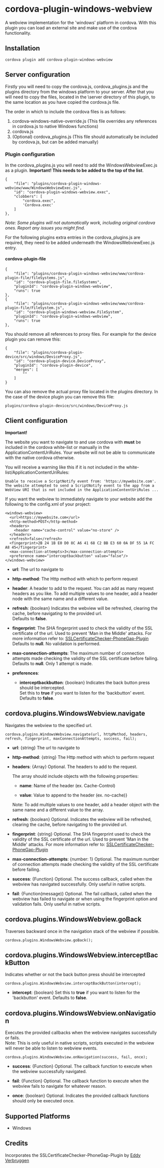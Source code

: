 # cordova-plugin-windows-webview
A webview implementation for the 'windows' platform in cordova. With this plugin you can load an external site and make
use of the cordova functionality.

## Installation

    cordova plugin add cordova-plugin-windows-webview

## Server configuration

Firstly you will need to copy the cordova.js, cordova_plugins.js and the plugins directory from the windows platform to your server.
After that you will need to copy the files, located in the \server directory of this plugin, to the same location as you have copied the cordova.js file.

The order in which to include the cordova files is as follows:

1. cordova-windows-native-override.js (This file overrides any references in cordova.js to native Windows functions)
2. cordova.js
3. (Optional) cordova_plugins.js (This file should automatically be included by cordova.js, but can be added manually)

### Plugin configuration

In the cordova_plugins.js you will need to add the WindowsWebviewExec.js as a plugin. **Important! This needs to be added to the top of the list**.

	{
		"file": "plugins/cordova-plugin-windows-webview/www/WindowsWebviewExec.js",
		"id": "cordova-plugin-windows-webview.exec",
		"clobbers": [
			"cordova.exec",
			'Cordova.exec'
		]
	},

_Note: Some plugins will not automatically work, including original cordova ones. Report any issues you might find._

For the following plugins extra entries in the cordova_plugins.js are required, they need to be added underneath the WindowsWebviewExec.js entry.

#### cordova-plugin-file

	{
		"file": "plugins/cordova-plugin-windows-webview/www/cordova-plugin-file/fileSystems.js",
		"id": "cordova-plugin-file.fileSystems",
		"pluginId": "cordova-plugin-windows-webview",
		"runs": true
	},
	{
		"file": "plugins/cordova-plugin-windows-webview/www/cordova-plugin-file/FileSystem.js",
		"id": "cordova-plugin-windows-webview.FileSystem",
		"pluginId": "cordova-plugin-windows-webview",
		"runs": true
	},

You should remove all references to proxy files. For example for the device plugin you can remove this:

    {
        "file": "plugins/cordova-plugin-device/src/windows/DeviceProxy.js",
        "id": "cordova-plugin-device.DeviceProxy",
        "pluginId": "cordova-plugin-device",
        "merges": [
            ""
        ]
    }

You can also remove the actual proxy file located in the plugins directory. In the case of the device plugin you can remove this file:

	plugins/cordova-plugin-device/src/windows/DeviceProxy.js

## Client configuration

__Important!__

The website you want to navigate to and use cordova with __must__ be included in the cordova white-list or manually in the ApplicationContentUriRules.
Your website will not be able to communicate with the native cordova otherwise.

You will receive a warning like this if it is not included in the white-list/ApplicationContentUriRules:

	Unable to receive a ScriptNotify event from: 'https://mywebsite.com'. The website attempted to send a ScriptNotify event to the app from a WebView URI that is not included in the ApplicationContentUriRules ...

If you want the webview to immediately navigate to your website add the following to the config.xml of your project:

    <windows-webview>
      <url>https://mywebsite.com</url>
      <http-method>POST</http-method>
      <headers>
        <header name="cache-control" value="no-store" />
      </headers>
      <refresh>false</refresh>
      <fingerprint>2B 24 1B E0 D0 8C A6 41 68 C2 BB E3 60 0A DF 55 1A FC A8 45</fingerprint>
      <max-connection-attempts>3</max-connection-attempts>
      <preference name="interceptbackbutton" value="false"/>
    </windows-webview>

- __url__: The url to navigate to

- __http-method__: The Http method with which to perform request

- __header__: A header to add to the request. You can add as many request headers as you like. To add multiple values to one header, add a header node with the same name and a different value.

- __refresh__: {boolean} Indicates the webview will be refreshed, clearing the cache, before navigating to the provided url. </br>
 	Defaults to **false**. 	

- __fingerprint__: The SHA fingerprint used to check the validity of the SSL certificate of the url. Used to prevent 'Man in the Middle' attacks. For more information refer to: [SSLCertificateChecker-PhoneGap-Plugin](https://github.com/EddyVerbruggen/SSLCertificateChecker-PhoneGap-Plugin) </br>
    Defaults to **null**. No validation is performed. 
    
- __max-connection-attempts__: The maximum number of connection attempts made checking the validity of the SSL certificate before failing. </br>
    Defaults to **null**. Only 1 attempt is made. 

- __preferences__:
 	- __interceptbackbutton__: {boolean} Indicates the back button press should be intercepted. </br>
 	Set this to **true** if you want to listen for the 'backbutton' event. Defaults to **false**.

## cordova.plugins.WindowsWebview.navigate

Navigates the webview to the specified url.

	cordova.plugins.WindowsWebview.navigate(url, httpMethod, headers, refresh, fingerprint, maxConnectionAttempts, success, fail);

- __url__: {string} The url to navigate to

- __http-method__: {string} The Http method with which to perform request

- __headers__: {Array} Optional. The headers to add to the request.

	The array should include objects with the following properties:

	- __name__: Name of the header (ex. Cache-Control)

	- __value__: Value to append to the header (ex. no-cache)}

	Note: To add multiple values to one header, add a header object with the same name and a different value to the array.

- __refresh__: {boolean} Optional. Indicates the webview will be refreshed, clearing the cache, before navigating to the provided url.

- __fingerprint__: {string} Optional. The SHA fingerprint used to check the validity of the SSL certificate of the url. Used to prevent 'Man in the Middle' attacks. For more information refer to: [SSLCertificateChecker-PhoneGap-Plugin](https://github.com/EddyVerbruggen/SSLCertificateChecker-PhoneGap-Plugin)

- __max-connection-attempts__: {number: 1} Optional. The maximum number of connection attempts made checking the validity of the SSL certificate before failing.

- __success__: {Function} Optional. The success callback, called when the webview has navigated successfully. Only useful in native scripts.

- __fail__: {Function(message)} Optional. The fail callback, called when the webview has failed to navigate or when using the fingerprint option and validation fails. Only useful in native scripts.

## cordova.plugins.WindowsWebview.goBack

Traverses backward once in the navigation stack of the webview if possible.

	cordova.plugins.WindowsWebview.goBack();

## cordova.plugins.WindowsWebview.interceptBackButton

Indicates whether or not the back button press should be intercepted

	cordova.plugins.WindowsWebview.interceptBackButton(intercept);

- __intercept__: {boolean} Set this to **true** if you want to listen for the 'backbutton' event. Defaults to **false**.

## cordova.plugins.WindowsWebview.onNavigation

Executes the provided callbacks when the webview navigates successfully or fails. </br>
Note: This is only useful in native scripts, scripts executed in the webview will never be able to listen to webview events.

	cordova.plugins.WindowsWebview.onNavigation(success, fail, once);

- __success__: {Function} Optional. The callback function to execute when the webview successfully navigated.

- __fail__: {Function} Optional. The callback function to execute when the webview fails to navigate for whatever reason.

- __once__: {boolean} Optional. Indicates the provided callback functions should only be executed once.

## Supported Platforms

- Windows

## Credits

Incorporates the SSLCertificateChecker-PhoneGap-Plugin by [Eddy Verbruggen](https://github.com/EddyVerbruggen)